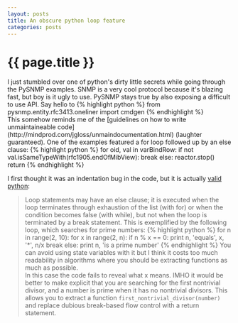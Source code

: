 ```yaml
---
layout: posts
title: An obscure python loop feature
categories: posts
---
```

<h1>{{ page.title }}</h1>
I just stumbled over one of python's dirty little secrets while going through the PySNMP examples.
SNMP is a very cool protocol because it's blazing fast, but boy is it ugly to use. PySNMP stays
true by also exposing a difficult to use API. Say hello to
{% highlight python %}
from pysnmp.entity.rfc3413.oneliner import cmdgen
{% endhighlight %}
<br/>
<!-- more -->
This somehow reminds me of the [guidelines on how to write unmaintaineable code](http://mindprod.com/jgloss/unmaindocumentation.html) (laughter guaranteed).
One of the examples featured a for loop followed up by an else clause:
{% highlight python %}
for oid, val in varBindRow:
            if not val.isSameTypeWith(rfc1905.endOfMibView):
                break
else:
    reactor.stop()
    return
{% endhighlight %}

I first thought it was an indentation bug in the code, but it is actually [valid python](http://docs.python.org/release/1.5/tut/node23.html):
> Loop statements may have an else clause; it is executed when the loop terminates through exhaustion of the list (with for) or when the condition becomes false (with while), but not when the loop is terminated by a break statement. This is exemplified by the following loop, which searches for prime numbers:
{% highlight python %}
for n in range(2, 10):
    for x in range(2, n):
        if n % x == 0:
           print n, 'equals', x, '*', n/x
           break
    else:
         print n, 'is a prime number'
{% endhighlight %}
You can avoid using state variables with it but I think it costs too much readability
in algorithms where you should be extracting functions as much as possible.<br/>
In this case the code fails to reveal what x means. IMHO it would be better to
make explicit that you are searching for the first nontrivial divisor, and a
number is prime when it has no nontrivial divisors. This allows you to extract a function
```first_nontrivial_divisor(number)``` and replace dubious break-based
flow control with a return statement.
